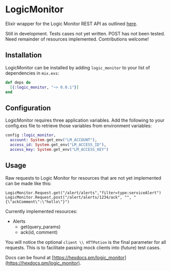 # LogicMonitor

Elixir wrapper for the Logic Monitor REST API as outlined [here](https://www.logicmonitor.com/support/rest-api-developers-guide/).

Still in development. Tests cases not yet written. POST has not been tested. Need remainder of resources implemented. Contributions welcome!

## Installation

LogicMonitor can be installed by adding `logic_monitor` to your list of dependencies in `mix.exs`:

```elixir
def deps do
  [{:logic_monitor, "~> 0.0.1"}]
end
```

## Configuration

LogicMonitor requires three application variables. Add the following to your config.exs file to retrieve those variables from environment variables:

```elixir
config :logic_monitor,
  account: System.get_env("LM_ACCOUNT"),
  access_id: System.get_env("LM_ACCESS_ID"),
  access_key: System.get_env("LM_ACCESS_KEY")
```

## Usage

Raw requests to Logic Monitor for resources that are not yet implemented can be made like this:

```
LogicMonitor.Request.get("/alert/alerts","filter=type:serviceAlert")
LogicMonitor.Request.post("/alert/alerts/1234/ack", "", "{\"ackComment\":\"hello\"}")
```

Currently implemented resources:

* Alerts
  * get(query_params)
  * ack(id, comment)

You will notice the optional `client \\ HTTPotion` is the final parameter for all requests. This is to facilitate passing mock clients into (future) test cases.


Docs can be found at [https://hexdocs.pm/logic_monitor](https://hexdocs.pm/logic_monitor).
